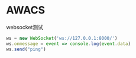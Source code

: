 # AWACS


websocket测试
```javascript
ws = new WebSocket('ws://127.0.0.1:8000/')
ws.onmessage = event => console.log(event.data)
ws.send("ping")
```